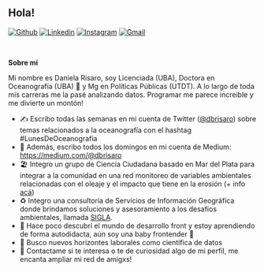 ## Hola!

[![Github](https://img.shields.io/badge/-Github-000?style=flat&logo=Github&logoColor=white)](https://github.com/dbrisaro)
[![Linkedin](https://img.shields.io/badge/-LinkedIn-blue?style=flat&logo=Linkedin&logoColor=white)](https://www.linkedin.com/in/daniela-risaro-539420145/)
[![Instagram](https://img.shields.io/badge/-Instagram-c13584?style=flat&labelColor=c13584&logo=instagram&logoColor=white)](https://www.instagram.com/dani.risaro/)
[![Gmail](https://img.shields.io/badge/-Gmail-c14438?style=flat&logo=Gmail&logoColor=white)](mailto:dbrisaro@gmail.com)

<br />

**Sobre mí**

Mi nombre es Daniela Risaro, soy Licenciada (UBA), Doctora en Oceanografía (UBA) 🌊 y Mg en Políticas Públicas (UTDT). A lo largo de toda mis carreras me la pasé analizando datos. Programar me parece increible y me divierte un montón!

- ✍️ Escribo todas las semanas en mi cuenta de Twitter ([@dbrisaro](https://twitter.com/dbrisaro)) sobre temas relacionados a la oceanografía con el hashtag #LunesDeOceanografia
- 📝 Además, escribo todos los domingos en mi cuenta de Medium: https://medium.com/@dbrisaro
- 🏖️ Integro un grupo de Ciencia Ciudadana basado en Mar del Plata para integrar a la comunidad en una red monitoreo de variables ambientales relacionadas con el oleaje y el impacto que tiene en la erosión (+ info [acá][ccm])
- ♻️ Integro una consultoría de Servicios de Información Geográfica donde brindamos soluciones y asesoramiento a los desafíos ambientales, llamada [SIGLA].
- 🌱 Hace poco descubrí el mundo de desarrollo front y estoy aprendiendo de forma autodidacta, aún soy una baby frontender 👶
- 👯 Busco nuevos horizontes laborales como científica de datos
- 💬 Contactame si te interesa o te de curiosidad algo de mi perfil, me encanta ampliar mi red de amigxs!

[ccm]: https://instagram.com/ccm_mdp
[SIGLA]: https://siglatino.org


<!--
**dbrisaro/dbrisaro** is a ✨ _special_ ✨ repository because its `README.md` (this file) appears on your GitHub profile.

Here are some ideas to get you started:

- 🔭 I’m currently working on ...
- 🌱 I’m currently learning ...
- 👯 I’m looking to collaborate on ...
- 🤔 I’m looking for help with ...
- 💬 Ask me about ...
- 📫 How to reach me: ...
- 😄 Pronouns: ...
- ⚡ Fun fact: ...
-->
